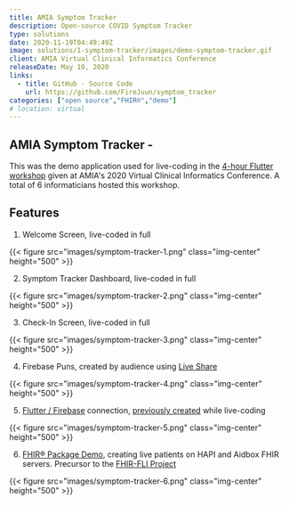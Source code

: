 ```yaml
---
title: AMIA Symptom Tracker
description: Open-source COVID Symptom Tracker
type: solutions
date: 2020-11-19T04:49:49Z
image: solutions/1-symptom-tracker/images/demo-symptom-tracker.gif
client: AMIA Virtual Clinical Informatics Conference
releaseDate: May 19, 2020
links: 
  - title: GitHub - Source Code
    url: https://github.com/FireJuun/symptom_tracker
categories: ["open source","FHIR®","demo"]
# location: virtual
---
```

## AMIA Symptom Tracker -

This was the demo application used for live-coding in the [4-hour Flutter workshop] given at AMIA's 2020 Virtual Clinical Informatics Conference. A total of 6 informaticians hosted this workshop.

## Features

1. Welcome Screen, live-coded in full

{{< figure src="images/symptom-tracker-1.png" class="img-center" height="500" >}}

2. Symptom Tracker Dashboard, live-coded in full

{{< figure src="images/symptom-tracker-2.png" class="img-center" height="500" >}}

3. Check-In Screen, live-coded in full

{{< figure src="images/symptom-tracker-3.png" class="img-center" height="500" >}}

4. Firebase Puns, created by audience using [Live Share]

{{< figure src="images/symptom-tracker-4.png" class="img-center" height="500" >}}

5. [Flutter / Firebase] connection, [previously created] while live-coding

{{< figure src="images/symptom-tracker-5.png" class="img-center" height="500" >}}

6. [FHIR® Package Demo], creating live patients on HAPI and Aidbox FHIR servers. Precursor to the [FHIR-FLI Project]

{{< figure src="images/symptom-tracker-6.png" class="img-center" height="500" >}}

[4-hour Flutter workshop]: https://cic2020.zerista.com/event/member/682622
[Live Share]: https://code.visualstudio.com/blogs/2017/11/15/live-share
[Flutter / Firebase]: https://firebase.flutter.dev/docs/overview
[previously created]: https://bit.ly/ai_health_videos
[FHIR® Package Demo]: https://pub.dev/packages/fhir
[FHIR-FLI Project]: https://www.fhirfli.dev/
